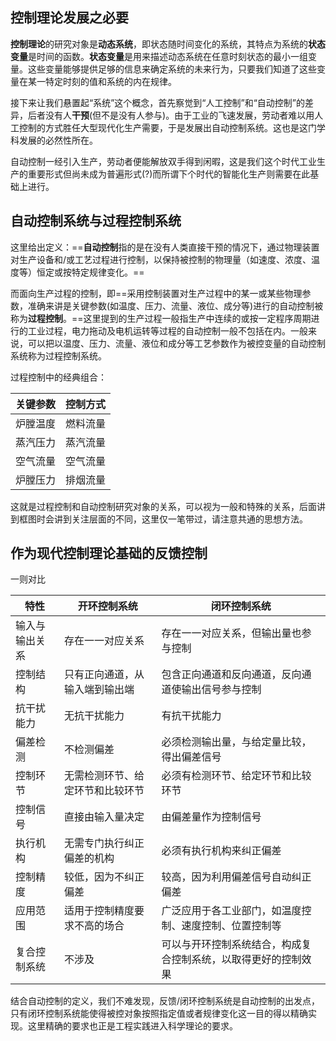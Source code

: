 ## 控制理论发展之必要
**控制理论**的研究对象是**动态系统**，即状态随时间变化的系统，其特点为系统的**状态变量**是时间的函数。**状态变量**是用来描述动态系统在任意时刻状态的最小一组变量。这些变量能够提供足够的信息来确定系统的未来行为，只要我们知道了这些变量在某一特定时刻的值和系统的内在规律。

接下来让我们悬置起“系统”这个概念，首先察觉到“人工控制”和“自动控制”的差异，后者没有人**干预**(但不是没有人参与)。由于工业的飞速发展，劳动者难以用人工控制的方式胜任大型现代化生产需要，于是发展出自动控制系统。这也是这门学科发展的必然性所在。

自动控制一经引入生产，劳动者便能解放双手得到闲暇，这是我们这个时代工业生产的重要形式但尚未成为普遍形式(?)而所谓下个时代的智能化生产则需要在此基础上进行。

## 自动控制系统与过程控制系统

这里给出定义：==**自动控制**指的是在没有人类直接干预的情况下，通过物理装置对生产设备和/或工艺过程进行控制，以保持被控制的物理量（如速度、浓度、温度等）恒定或按特定规律变化。==

而面向生产过程的控制，即==采用控制装置对生产过程中的某一或某些物理参数，准确来讲是关键参数(如温度、压力、流量、液位、成分等)进行的自动控制被称为**过程控制**。==这里提到的生产过程一般指生产中连续的或按一定程序周期进行的工业过程，电力拖动及电机运转等过程的自动控制一般不包括在内。一般来说，可以把以温度、压力、流量、液位和成分等工艺参数作为被控变量的自动控制系统称为过程控制系统。

过程控制中的经典组合：

| 关键参数 | 控制方式 |
| ---- | ---- |
| 炉膛温度 | 燃料流量 |
| 蒸汽压力 | 蒸汽流量 |
| 空气流量 | 空气流量 |
| 炉膛压力 | 排烟流量 |

这就是过程控制和自动控制研究对象的关系，可以视为一般和特殊的关系，后面讲到框图时会讲到关注层面的不同，这里仅一笔带过，请注意共通的思想方法。


## 作为现代控制理论基础的反馈控制

一则对比

| 特性      | 开环控制系统           | 闭环控制系统                          |
| ------- | ---------------- | ------------------------------- |
| 输入与输出关系 | 存在一一对应关系         | 存在一一对应关系，但输出量也参与控制              |
| 控制结构    | 只有正向通道，从输入端到输出端  | 包含正向通道和反向通道，反向通道使输出信号参与控制       |
| 抗干扰能力   | 无抗干扰能力           | 有抗干扰能力                          |
| 偏差检测    | 不检测偏差            | 必须检测输出量，与给定量比较，得出偏差信号           |
| 控制环节    | 无需检测环节、给定环节和比较环节 | 必须有检测环节、给定环节和比较环节               |
| 控制信号    | 直接由输入量决定         | 由偏差量作为控制信号                      |
| 执行机构    | 无需专门执行纠正偏差的机构    | 必须有执行机构来纠正偏差                    |
| 控制精度    | 较低，因为不纠正偏差       | 较高，因为利用偏差信号自动纠正偏差               |
| 应用范围    | 适用于控制精度要求不高的场合   | 广泛应用于各工业部门，如温度控制、速度控制、位置控制等     |
| 复合控制系统  | 不涉及              | 可以与开环控制系统结合，构成复合控制系统，以取得更好的控制效果 |
结合自动控制的定义，我们不难发现，反馈/闭环控制系统是自动控制的出发点，只有闭环控制系统能使得被控对象按照指定值或者规律变化这一目的得以精确实现。这里精确的要求也正是工程实践进入科学理论的要求。